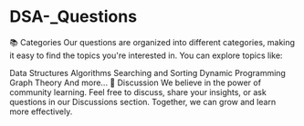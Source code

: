 # DSA-_Questions 
📚 Categories
Our questions are organized into different categories, making it easy to find the topics you're interested in. You can explore topics like:

Data Structures
Algorithms
Searching and Sorting
Dynamic Programming
Graph Theory
And more...
💬 Discussion
We believe in the power of community learning. Feel free to discuss, share your insights, or ask questions in our Discussions section. Together, we can grow and learn more effectively.
